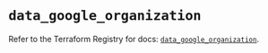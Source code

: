 # `data_google_organization`

Refer to the Terraform Registry for docs: [`data_google_organization`](https://registry.terraform.io/providers/hashicorp/google/5.34.0/docs/data-sources/organization).
